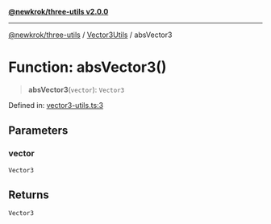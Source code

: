 [**@newkrok/three-utils v2.0.0**](../../../../README.md)

***

[@newkrok/three-utils](../../../../globals.md) / [Vector3Utils](../README.md) / absVector3

# Function: absVector3()

> **absVector3**(`vector`): `Vector3`

Defined in: [vector3-utils.ts:3](https://github.com/NewKrok/three-utils/blob/0c3b335b8b17394d6bfec6195204dc78d6827053/src/vector3-utils.ts#L3)

## Parameters

### vector

`Vector3`

## Returns

`Vector3`
